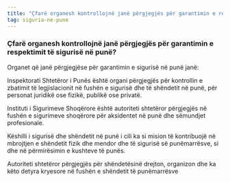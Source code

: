 ```yaml
---
title: "Çfarë organesh kontrollojnë janë përgjegjës për garantimin e respektimit të sigurisë në punë?"
tag: siguria-ne-pune
---
```


### Çfarë organesh kontrollojnë janë përgjegjës për garantimin e respektimit të sigurisë në punë?

Organet që janë përgjegjëse për garantimin e sigurisë në punë janë: 

Inspektorati Shtetëror i Punës është organi përgjegjës për kontrollin e zbatimit të legjislacionit në fushën e sigurisë dhe të shëndetit në punë, për personat juridikë ose fizikë, publikë ose privatë.

Instituti i Sigurimeve Shoqërore është autoriteti shtetëror përgjegjës në fushën e sigurimeve shoqërore për aksidentet në punë dhe sëmundjet profesionale.

Këshilli i sigurisë dhe shëndetit në punë i cili ka si mision të kontribuojë në mbrojtjen e shëndetit fizik dhe mendor dhe të sigurisë së punëmarrësve, si dhe në përmirësimin e kushteve të punës.

Autoriteti shtetëror përgjegjës për shëndetësinë drejton, organizon dhe ka këto detyra kryesore në 
fushën e shëndetit të punëmarrësve

